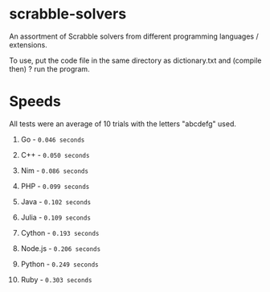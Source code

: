 # scrabble-solvers
An assortment of Scrabble solvers from different programming languages / extensions.

To use, put the code file in the same directory as dictionary.txt and (compile then) ? run the program.

# Speeds
All tests were an average of 10 trials with the letters "abcdefg" used.

1. Go - `0.046 seconds`

2. C++ - `0.050 seconds`

3. Nim - `0.086 seconds`
  
4. PHP - `0.099 seconds`
  
5. Java - `0.102 seconds`

6. Julia - `0.109 seconds`

7. Cython - `0.193 seconds`

8. Node.js - `0.206 seconds`

9. Python - `0.249 seconds`

10. Ruby - `0.303 seconds`






